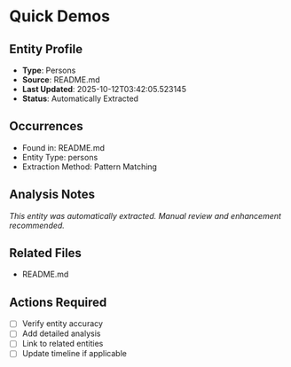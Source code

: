 # Quick Demos

## Entity Profile
- **Type**: Persons
- **Source**: README.md
- **Last Updated**: 2025-10-12T03:42:05.523145
- **Status**: Automatically Extracted

## Occurrences
- Found in: README.md
- Entity Type: persons
- Extraction Method: Pattern Matching

## Analysis Notes
*This entity was automatically extracted. Manual review and enhancement recommended.*

## Related Files
- README.md

## Actions Required
- [ ] Verify entity accuracy
- [ ] Add detailed analysis
- [ ] Link to related entities
- [ ] Update timeline if applicable
